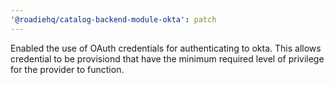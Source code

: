 ```yaml
---
'@roadiehq/catalog-backend-module-okta': patch
---
```


Enabled the use of OAuth credentials for authenticating to okta. This allows credential to be provisiond that have the minimum required level of privilege for the provider to function.
